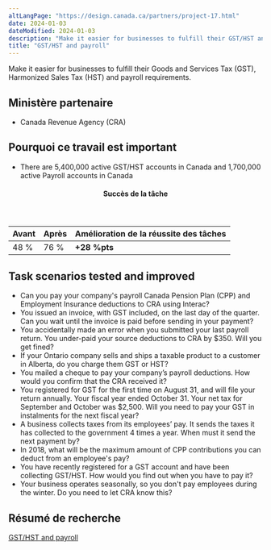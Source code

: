 ```yaml
---
altLangPage: "https://design.canada.ca/partners/project-17.html"
date: 2024-01-03
dateModified: 2024-01-03
description: "Make it easier for businesses to fulfill their GST/HST and payroll requirements."
title: "GST/HST and payroll"
---
```

<p>Make it easier for businesses to fulfill their Goods and Services Tax (GST), Harmonized Sales Tax (HST) and payroll requirements.</p>
<h2>Ministère partenaire</h2>
<ul>
  <li>Canada Revenue Agency (CRA)</li>
</ul>
<h2>Pourquoi ce travail est important</h2>
<ul>
  <li>There are 5,400,000 active GST/HST accounts in Canada and 1,700,000 active Payroll accounts in Canada</li>
</ul>
<div class="row mrgn-tp-lg mrgn-bttm-lg">
  <div class="col-md-8">
    <div class="panel panel-success">
      <header class="panel-heading">
        <h4 class="panel-title text-center">Succès de la tâche</h4>
      </header>
      <table class="table">
        <thead>
          <tr style="">
            <th scope="col" class="col-md-3">Avant</th>
            <th scope="col" class="col-md-3">Après</th>
            <th scope="col" class="col-md-6">Amélioration de la réussite des tâches</th>
          </tr>
        </thead>
        <tbody>
          <tr>
            <td class="table-smnum">48&nbsp;%</td>
            <td class="table-smnum">76&nbsp;%</td>
            <td class="table-smnum"><span class="text-success"><strong>+28&nbsp;%pts</strong></span></td>
          </tr>
        </tbody>
      </table>
    </div>
  </div>
</div>
<h2>Task scenarios tested and improved</h2>
<ul class="lst-spcd">
  <li>Can you pay your company's payroll Canada Pension Plan (CPP) and Employment Insurance deductions to CRA using Interac?</li>
  <li>You issued an invoice, with GST included, on the last day of the quarter. Can you wait until the invoice is paid before sending in your payment?</li>
  <li>You accidentally made an error when you submitted your last payroll return. You under-paid your source deductions to CRA by $350. Will you get fined?</li>
  <li>If your Ontario company sells and ships a taxable product to a customer in Alberta, do you charge them GST or HST?</li>
  <li>You mailed a cheque to pay your company’s payroll deductions. How would you confirm that the CRA received it?</li>
  <li>You registered for GST for the first time on August 31, and will file your return annually. Your fiscal year ended October 31. Your net tax for September and October was $2,500. Will you need to pay your GST in instalments for the next fiscal year?</li>
  <li>A business collects taxes from its employees’ pay. It sends the taxes it has collected to the government 4 times a year. When must it send the next payment by?</li>
  <li>In 2018, what will be the maximum amount of CPP contributions you can deduct from an employee's pay?</li>
  <li>You have recently registered for a GST account and have been collecting GST/HST. How would you find out when you have to pay it?</li>
  <li>Your business operates seasonally, so you don't pay employees during the winter. Do you need to let CRA know this?</li>
</ul>
<h2>Résumé de recherche</h2>
<p><a href="https://blogue.canada.ca/resumes-recherche/taxfiling-research-summary.html">GST/HST and payroll</a></p>
